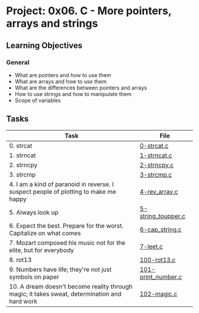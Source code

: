 # Project: 0x06. C - More pointers, arrays and strings

## Learning Objectives

### General

* What are pointers and how to use them
* What are arrays and how to use them
* What are the differences between pointers and arrays
* How to use strings and how to manipulate them
* Scope of variables
## Tasks

| Task | File |
| ---- | ---- |
| 0. strcat | [0-strcat.c](./0-strcat.c) |
| 1. strncat | [1-strncat.c](./1-strncat.c) |
| 2. strncpy | [2-strncpy.c](./2-strncpy.c) |
| 3. strcmp | [3-strcmp.c](./3-strcmp.c) |
| 4. I am a kind of paranoid in reverse. I suspect people of plotting to make me happy | [4-rev_array.c](./4-rev_array.c) |
| 5. Always look up | [5-string_toupper.c](./5-string_toupper.c) |
| 6. Expect the best. Prepare for the worst. Capitalize on what comes | [6-cap_string.c](./6-cap_string.c) |
| 7. Mozart composed his music not for the elite, but for everybody | [7-leet.c](./7-leet.c) |
| 8. rot13 | [100-rot13.c](./100-rot13.c) |
| 9. Numbers have life; they're not just symbols on paper | [101-print_number.c](./101-print_number.c) |
| 10. A dream doesn't become reality through magic; it takes sweat, determination and hard work | [102-magic.c](./102-magic.c) |


